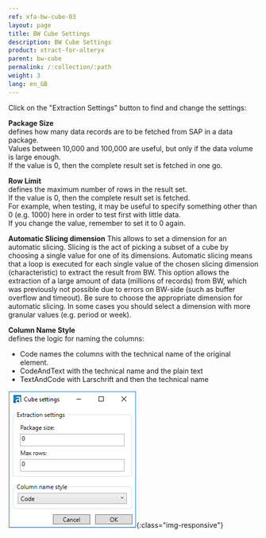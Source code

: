 ```yaml
---
ref: xfa-bw-cube-03
layout: page
title: BW Cube Settings
description: BW Cube Settings
product: xtract-for-alteryx
parent: bw-cube
permalink: /:collection/:path
weight: 3
lang: en_GB
---
```


Click on the "Extraction Settings" button to find and change the settings:

**Package Size**<br>
defines how many data records are to be fetched from SAP in a data package. <br>
Values between 10,000 and 100,000 are useful, but only if the data volume is large enough. <br>
If the value is 0, then the complete result set is fetched in one go.

**Row Limit**<br>
defines the maximum number of rows in the result set. <br>
If the value is 0, then the complete result set is fetched.<br>
For example, when testing, it may be useful to specify something other than 0 (e.g. 1000) here in order to test first with little data.<br>
If you change the value, remember to set it to 0 again.<br>

**Automatic Slicing dimension**
This allows to set a dimension for an automatic slicing. Slicing is the act of picking a subset of a cube by choosing a single value for one of its dimensions. Automatic slicing means that a loop is executed for each single value of the chosen slicing dimension (characteristic) to extract the result from BW. This option allows the extraction of a large amount of data (millions of records) from BW, which was previously not possible due to errors on BW-side (such as buffer overflow and timeout). Be sure to choose the appropriate dimension for automatic slicing. In some cases you should select a dimension with more granular values (e.g. period or week).

**Column Name Style**<br>
defines the logic for naming the columns: 
- Code names the columns with the technical name of the original element. 
- CodeAndText with the technical name and the plain text 
- TextAndCode with Larschrift and then the technical name

![Designer](/img/content/xfa/bwcube04.png){:class="img-responsive"}


